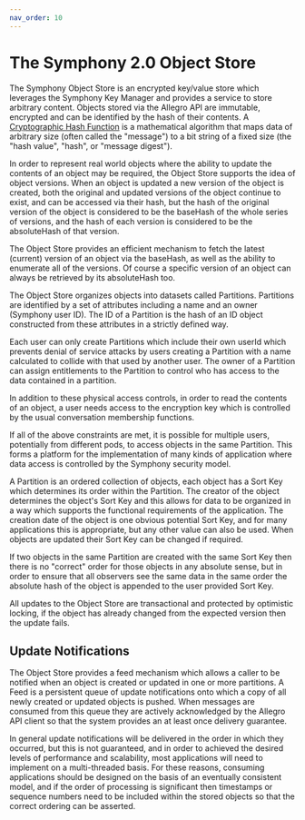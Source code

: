 ```yaml
---
nav_order: 10
---
```

# The Symphony 2.0 Object Store
The Symphony Object Store is an encrypted key/value store which leverages the Symphony Key Manager and provides
a service to store arbitrary content. Objects stored via the Allegro API are immutable, encrypted and can be 
identified by the hash of their contents. A [Cryptographic Hash Function](https://en.wikipedia.org/wiki/Cryptographic_hash_function) is a mathematical algorithm that maps data of arbitrary size (often called the "message") to a bit string of a fixed size
(the "hash value", "hash", or "message digest").

In order to represent real world objects where the ability to update the contents of an object may be required,
the Object Store supports the idea of object versions. When an object is updated a new version of the object is
created, both the original and updated versions of the object continue to exist, and can be accessed via their
hash, but the hash of the original version of the object is considered to be the baseHash of the whole series
of versions, and the hash of each version is considered to be the absoluteHash of that version.

The Object Store provides an efficient mechanism to fetch the latest (current) version of an object via
the baseHash, as well as the ability to enumerate all of the versions. Of course a specific version of an
object can always be retrieved by its absoluteHash too.

The Object Store organizes objects into datasets called Partitions. Partitions are identified by a set of attributes
including a name and an owner (Symphony user ID). The ID of a Partition is the hash of an ID object constructed
from these attributes in a strictly defined way.

Each user can only create Partitions which include their own userId which
prevents denial of service attacks by users creating a Partition with a name calculated to collide with that used
by another user. The owner of a Partition can assign entitlements to the Partition to control who has access to
the data contained in a partition.

In addition to these physical access controls, in order to read the contents of an object, a user needs access to
the encryption key which is controlled by the usual conversation membership functions.

If all of the above constraints are met, it is possible for multiple users, potentially from different pods, to access
objects in the same Partition. This forms a platform for the implementation of many kinds of application where data
access is controlled by the Symphony security model.

A Partition is an ordered
collection of objects, each object has a Sort Key which determines its order within the Partition. The creator of the
object determines the object's Sort Key and this allows for data to be organized in a way which supports the
functional requirements of the application. The creation date of the object is one obvious potential Sort Key,
and for many applications this is appropriate, but any other value can also be used. When objects are updated their
Sort Key can be changed if required.

If two objects in the same Partition are created with the same Sort Key then there is no "correct" order for those 
objects in any absolute sense, but in order to ensure that all observers see the same data in the same order
the absolute hash of the object is appended to the user provided Sort Key.

All updates to the Object Store are transactional and protected by optimistic locking, if the object has
already changed from the expected version then the update fails.

## Update Notifications
The Object Store provides a feed mechanism which allows a caller to be notified when an object is created or updated 
in one or more partitions.
A Feed is a persistent queue of update notifications onto which a copy of all newly created or updated objects is
pushed.
When messages are consumed from this queue they are actively acknowledged by the Allegro API client so that the
system provides an at least once delivery guarantee.

In general update notifications will be delivered in the order in which they occurred, but this is not guaranteed, and
in order to achieved the desired levels of performance and scalability, most applications will need to implement on
a multi-threaded basis. For these reasons, consuming applications should be designed on the basis of an eventually
consistent model, and if the order of processing is significant then timestamps or sequence numbers need to be
included within the stored objects so that the correct ordering can be asserted.

